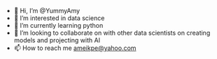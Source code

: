 - 👋 Hi, I’m @YummyAmy
- 👀 I’m interested in data science
- 🌱 I’m currently learning python
- 💞️ I’m looking to collaborate on with other data scientists on creating models and projecting with AI
- 📫 How to reach me ameikpe@yahoo.com

<!---
YummyAmy/YummyAmy is a ✨ special ✨ repository because its `README.md` (this file) appears on your GitHub profile.
You can click the Preview link to take a look at your changes.
--->
